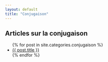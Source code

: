 ```yaml
---
layout: default
title: "Conjugaison"
---
```


## Articles sur la conjugaison

<ul>
  {% for post in site.categories.conjugaison %}
    <li><a href="{{ post.url | relative_url }}">{{ post.title }}</a></li>
  {% endfor %}
</ul>
